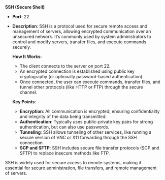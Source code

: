 **SSH (Secure Shell)**  
- **Port**: 22  
- **Description**: SSH is a protocol used for secure remote access and management of servers, allowing encrypted communication over an unsecured network. It’s commonly used by system administrators to control and modify servers, transfer files, and execute commands securely.

   **How It Works**:
   - The client connects to the server on port 22.
   - An encrypted connection is established using public key cryptography (or optionally password-based authentication).
   - Once connected, the user can execute commands, transfer files, and tunnel other protocols (like HTTP or FTP) through the secure channel.

   **Key Points**:
   - **Encryption**: All communication is encrypted, ensuring confidentiality and integrity of the data being transmitted.
   - **Authentication**: Typically uses public-private key pairs for strong authentication, but can also use passwords.
   - **Tunneling**: SSH allows tunneling of other services, like running a secure version of VNC or X11 forwarding through the SSH connection.
   - **SCP and SFTP**: SSH includes secure file transfer protocols (SCP and SFTP) to replace insecure methods like FTP.

SSH is widely used for secure access to remote systems, making it essential for secure administration, file transfers, and remote management of servers.
